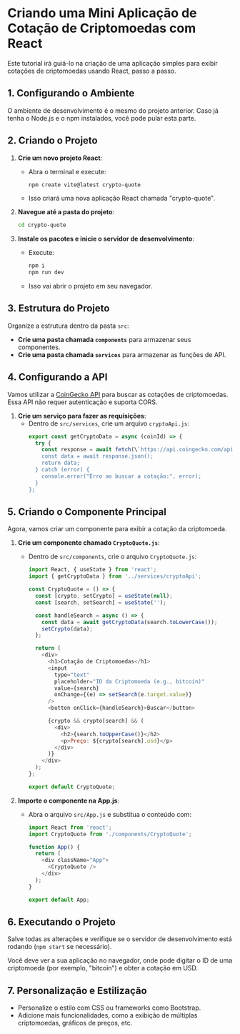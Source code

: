 
# Criando uma Mini Aplicação de Cotação de Criptomoedas com React

Este tutorial irá guiá-lo na criação de uma aplicação simples para exibir cotações de criptomoedas usando React, passo a passo.

## 1. Configurando o Ambiente

O ambiente de desenvolvimento é o mesmo do projeto anterior. Caso já tenha o Node.js e o npm instalados, você pode pular esta parte.

## 2. Criando o Projeto

1. **Crie um novo projeto React**:
   - Abra o terminal e execute:
     ```bash
     npm create vite@latest crypto-quote
     ```
   - Isso criará uma nova aplicação React chamada "crypto-quote".

2. **Navegue até a pasta do projeto**:
   ```bash
   cd crypto-quote
   ```

3. **Instale os pacotes e inicie o servidor de desenvolvimento**:
   - Execute:
     ```bash
     npm i
     npm run dev
     ```
   - Isso vai abrir o projeto em seu navegador.

## 3. Estrutura do Projeto

Organize a estrutura dentro da pasta `src`:

- **Crie uma pasta chamada `components`** para armazenar seus componentes.
- **Crie uma pasta chamada `services`** para armazenar as funções de API.

## 4. Configurando a API

Vamos utilizar a [CoinGecko API](https://www.coingecko.com/en/api/documentation) para buscar as cotações de criptomoedas. Essa API não requer autenticação e suporta CORS.

1. **Crie um serviço para fazer as requisições**:
   - Dentro de `src/services`, crie um arquivo `cryptoApi.js`:
     ```javascript
     export const getCryptoData = async (coinId) => {
       try {
         const response = await fetch(\`https://api.coingecko.com/api/v3/simple/price?ids=\${coinId}&vs_currencies=usd\`);
         const data = await response.json();
         return data;
       } catch (error) {
         console.error("Erro ao buscar a cotação:", error);
       }
     };
     ```

## 5. Criando o Componente Principal

Agora, vamos criar um componente para exibir a cotação da criptomoeda.

1. **Crie um componente chamado `CryptoQuote.js`**:
   - Dentro de `src/components`, crie o arquivo `CryptoQuote.js`:
     ```javascript
     import React, { useState } from 'react';
     import { getCryptoData } from '../services/cryptoApi';

     const CryptoQuote = () => {
       const [crypto, setCrypto] = useState(null);
       const [search, setSearch] = useState('');

       const handleSearch = async () => {
         const data = await getCryptoData(search.toLowerCase());
         setCrypto(data);
       };

       return (
         <div>
           <h1>Cotação de Criptomoedas</h1>
           <input 
             type="text" 
             placeholder="ID da Criptomoeda (e.g., bitcoin)" 
             value={search} 
             onChange={(e) => setSearch(e.target.value)} 
           />
           <button onClick={handleSearch}>Buscar</button>

           {crypto && crypto[search] && (
             <div>
               <h2>{search.toUpperCase()}</h2>
               <p>Preço: ${crypto[search].usd}</p>
             </div>
           )}
         </div>
       );
     };

     export default CryptoQuote;
     ```

2. **Importe o componente na App.js**:
   - Abra o arquivo `src/App.js` e substitua o conteúdo com:
     ```javascript
     import React from 'react';
     import CryptoQuote from './components/CryptoQuote';

     function App() {
       return (
         <div className="App">
           <CryptoQuote />
         </div>
       );
     }

     export default App;
     ```

## 6. Executando o Projeto

Salve todas as alterações e verifique se o servidor de desenvolvimento está rodando (`npm start` se necessário).

Você deve ver a sua aplicação no navegador, onde pode digitar o ID de uma criptomoeda (por exemplo, "bitcoin") e obter a cotação em USD.

## 7. Personalização e Estilização

- Personalize o estilo com CSS ou frameworks como Bootstrap.
- Adicione mais funcionalidades, como a exibição de múltiplas criptomoedas, gráficos de preços, etc.
